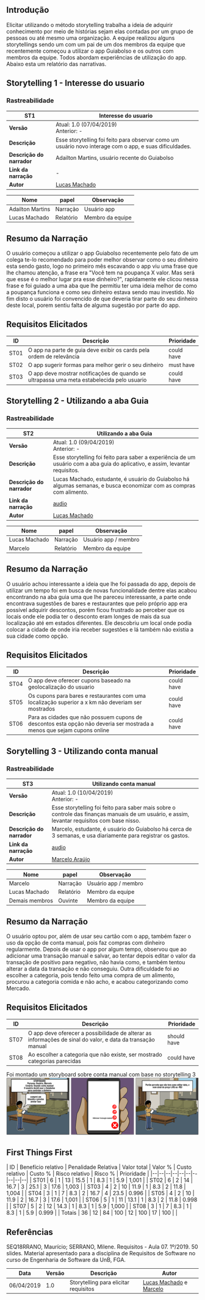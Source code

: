 ## Introdução

Elicitar utilizando o método storytelling trabalha a ideia de adquirir conhecimento por meio de histórias sejam elas contadas por um grupo de pessoas ou até mesmo uma organização. A equipe realizou alguns storytellings sendo um com um pai de um dos membros da equipe que recentemente começou a utilizar o app Guiabolso e os outros com membros da equipe. Todos abordam experiências de utilização do app. Abaixo esta um relatório das narrativas.

## Storytelling 1 - Interesse do usuario

### Rastreabilidade

| **ST1** | **Interesse do usuario**  |
|--|--|
| **Versão**| Atual: 1.0 (07/04/2019) <br> Anterior: - | 
| **Descrição** | Esse storytelling foi feito para observar como um usuário novo interage com o app, e suas dificuldades. |
| **Descrição do narrador** | Adailton Martins, usuário recente do Guiabolso|
| **Link da narração** |-|
|**Autor**|[Lucas Machado](https://github.com/lmmLucasMachado) |

| Nome | papel | Observação |
|--|--|--|
| Adailton Martins | Narração | Usuário app |
| Lucas Machado | Relatório | Membro da equipe |

## Resumo da Narração

O usuário começou a utilizar o app Guiabolso recentemente pelo fato de um colega te-lo recomendado para poder melhor observar como o seu dinheiro esta sendo gasto, logo no primeiro mês escavando o app viu uma frase que lhe chamou atenção, a frase era "Você tem na poupança X valor. Mas será que esse é o melhor lugar pra esse dinheiro?", rapidamente ele clicou nessa frase e foi guiado a uma aba que lhe permitiu ter uma ideia melhor de como a poupança funciona e como seu dinheiro estava sendo mau investido. No fim disto o usuário foi convencido de que deveria tirar parte do seu dinheiro deste local, porem sentiu falta de alguma sugestão por parte do app.

## Requisitos Elicitados

| ID | Descrição | Prioridade |
|--|--|--|
| ST01 | O app na parte de guia deve exibir os cards pela ordem de relevância  | could have |
| ST02 | O app sugerir formas para melhor gerir o seu dinheiro | must have |
| ST03 | O app deve mostrar notificações de quando se ultrapassa uma meta estabelecida pelo usuario | could have |


## Storytelling 2 - Utilizando a aba Guia

### Rastreabilidade

| **ST2** | **Utilizando a aba Guia**  |
|--|--|
| **Versão**| Atual: 1.0 (09/04/2019) <br> Anterior: - | 
| **Descrição** | Esse storytelling foi feito para saber a experiência de um usuário com a aba guia do aplicativo, e assim, levantar requisitos. |
| **Descrição do narrador** | Lucas Machado, estudante, é usuário do Guiabolso há algumas semanas, e busca economizar com as compras com alimento. |
| **Link da narração** |[audio](https://www.4shared.com/mp3/wpXGMcP7da/guia_bolso_storytelling_02.html)|
|**Autor**|[Lucas Machado](https://github.com/lmmLucasMachado) | 

| Nome | papel | Observação |
|--|--|--|
| Lucas Machado | Narração | Usuário app / membro |
| Marcelo | Relatório | Membro da equipe |

## Resumo da Narração

O usuário achou interessante a ideia que lhe foi passada do app, depois de utilizar um tempo foi em busca de novas funcionalidade dentre elas acabou encontrando na aba guia uma que lhe pareceu interessante, a parte onde encontrava sugestões de bares e restaurantes que pelo próprio app era possível adquirir descontos, porém ficou frustrado  ao perceber que os locais onde ele podia ter o desconto eram longes de mais da sua localização até em estados diferentes. Ele descobriu um local onde podia colocar a cidade de onde iria receber sugestões e lá também não existia a sua cidade como opção.

## Requisitos Elicitados

| ID | Descrição | Prioridade |
|--|----|--|
| ST04 | O app deve oferecer cupons baseado na geolocalização do usuario | could have |
| ST05 | Os cupons para bares e restaurantes com uma localização superior a x km não deveriam ser mostrados | could have |
| ST06 | Para as cidades que não possuem cupons de descontos esta opção não deveria ser mostrada a menos que sejam cupons online  | could have |


## Sorytelling 3 - Utilizando conta manual

### Rastreabilidade

| **ST3** | **Utilizando conta manual**  |
|--|--|
| **Versão**| Atual: 1.0 (10/04/2019) <br> Anterior: - | 
| **Descrição** | Esse storytelling foi feito para saber mais sobre o controle das finanças manuais de um usuário, e assim, levantar requisitos com base nisso. |
| **Descrição do narrador** | Marcelo, estudante, é usuário do Guiabolso há cerca de 3 semanas, e usa diariamente para registrar os gastos. |
| **Link da narração** |[audio](https://www.4shared.com/music/aov68X6Wda/guia_bolso_storytelling_03.html)|
|**Autor**| [Marcelo Araújo](https://github.com/santosm46)| 

| Nome | papel | Observação |
|--|--|--|
| Marcelo | Narração | Usuário app / membro |
| Lucas Machado | Relatório | Membro da equipe |
| Demais membros | Ouvinte | Membro da equipe |

## Resumo da Narração

O usuário optou por, além de usar seu cartão com o app, também fazer o uso
da opção de conta manual, pois faz compras com dinheiro regularmente. Depois de usar o app por algum tempo, observou que ao adicionar uma transação manual e salvar,
ao tentar depois editar o valor da transação de positivo para negativo, não havia como, e também
tentou alterar a data da transação e não conseguiu.
Outra dificuldade foi ao escolher a categoria, pois tendo feito uma compra de um alimento, procurou a categoria comida e não acho, e acabou categorizando como Mercado.

## Requisitos Elicitados

| ID | Descrição | Prioridade |
|--|--|--|
| ST07 | O app deve oferecer a possibilidade de alterar as informações de sinal do valor, e data da transação manual | should  have |
| ST08 | Ao escolher a categoria que não existe, ser mostrado categorias parecidas | could have |

Foi montado um storyboard sobre conta manual com base no storytelling 3
![](../img/storyboard/storyboard_conta_manual.png)

## First Things First

<div class="datatable"></div>
| ID | Benefício relativo | Penalidade Relativa | Valor total | Valor % | Custo relativo | Custo % | Risco relativo | Risco % | Prioridade |
|--|--|--|--|--|--|--|--|--|--|
| ST01 | 6 | 1 | 13 | 15.5 | 1 | 8.3 | 1 | 5.9 | 1,001 |
| ST02 | 6 | 2 | 14 | 16.7 | 3 | 25.1 | 3 | 17.6 | 1,003 |
| ST03 | 4 | 2 | 10 | 11.9 | 1 | 8.3 | 2 | 11.8 | 1,004 |
| ST04 | 3 | 1 | 7 | 8.3 | 2 | 16.7 | 4 | 23.5 | 0.996 |
| ST05 | 4 | 2 | 10 | 11.9 | 2 | 16.7 | 3 | 17.6 | 1,001 |
| ST06 | 5 | 1 | 11 | 13.1 | 1 | 8.3 | 2 | 11.8 | 0.998 |
| ST07 | 5 | 2 | 12 | 14.3 | 1 | 8.3 | 1 | 5.9 | 1,000 |
| ST08 | 3 | 1 | 7 | 8.3 | 1 | 8.3 | 1 | 5.9 | 0.999 |
| Totais | 36 | 12 | 84 | 100 | 12 | 100 | 17 | 100 |  |

## Referências

SEQ18RRANO, Maurício; SERRANO, Milene. Requisitos - Aula 07. 1º/2019. 50 slides. Material apresentado para a disciplina de Requisitos de Software no curso de Engenharia de Software da UnB, FGA.

| Data | Versão | Descrição | Autor |
|--|--|--|--|
| 06/04/2019 | 1.0 | Storytelling para elicitar requisitos | [Lucas Machado](https://github.com/lmmLucasMachado) e [Marcelo](https://github.com/santosm46) |